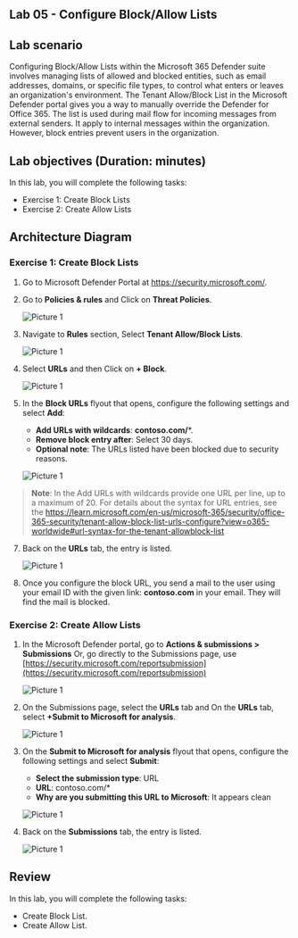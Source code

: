 ## Lab 05 - Configure Block/Allow Lists

## Lab scenario


Configuring Block/Allow Lists within the Microsoft 365 Defender suite involves managing lists of allowed and blocked entities, such as email addresses, domains, or specific file types, to control what enters or leaves an organization's environment.
The Tenant Allow/Block List in the Microsoft Defender portal gives you a way to manually override the Defender for Office 365. The list is used during mail flow for incoming messages from external senders. It apply to internal messages within the organization. However, block entries prevent users in the organization.

## Lab objectives (Duration: minutes)


In this lab, you will complete the following tasks:
- Exercise 1: Create Block Lists
- Exercise 2: Create Allow Lists

## Architecture Diagram

### Exercise 1: Create Block Lists

1. Go to Microsoft Defender Portal at https://security.microsoft.com/.

2. Go to **Policies & rules** and Click on **Threat Policies**.

   ![Picture 1](../Media/image_9.png)

3. Navigate to **Rules** section, Select **Tenant Allow/Block Lists**.

   ![Picture 1](../Media/image_10.png)

4. Select **URLs** and then Click on **+ Block**.

   ![Picture 1](../Media/block3.png)

5. In the **Block URLs** flyout that opens, configure the following settings and select **Add**:
   - **Add URLs with wildcards**: **contoso.com/***.
   - **Remove block entry after**: Select 30 days.
   - **Optional note**: The URLs listed have been blocked due to security reasons.

   ![Picture 1](../Media/block1.png)

  >**Note**: In the Add URLs with wildcards provide one URL per line, up to a maximum of 20. For details about the syntax for URL entries, see the https://learn.microsoft.com/en-us/microsoft-365/security/office-365-security/tenant-allow-block-list-urls-configure?view=o365-worldwide#url-syntax-for-the-tenant-allowblock-list

7. Back on the **URLs** tab, the entry is listed.

   ![Picture 1](../Media/block2.png)

1. Once you configure the block URL, you send a mail to the user using your email ID with the given link: **contoso.com** in your email. They will find the mail is blocked.


### Exercise 2: Create Allow Lists

1. In the Microsoft Defender portal, go to **Actions & submissions > Submissions** Or, go directly to the Submissions page, use [https://security.microsoft.com/reportsubmission](https://security.microsoft.com/reportsubmission)

   ![Picture 1](../Media/allow3.png)

2. On the Submissions page, select the **URLs** tab and On the **URLs** tab, select  **+Submit to Microsoft for analysis**.

   ![Picture 1](../Media/allow1.png)

3. On the **Submit to Microsoft for analysis** flyout that opens, configure the following settings and select **Submit**:
   - **Select the submission type**: URL
   - **URL**: contoso.com/*
   - **Why are you submitting this URL to Microsoft**: It appears clean

   ![Picture 1](../Media/allow2.png)

4. Back on the **Submissions** tab, the entry is listed.

   ![Picture 1](../Media/allow4.png)

## Review
In this lab, you will complete the following tasks:
- Create Block List.
- Create Allow List.

